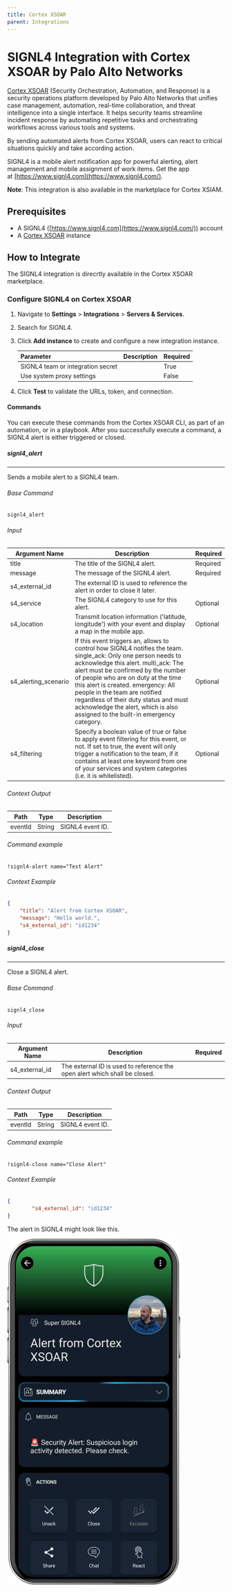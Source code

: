 ```yaml
---
title: Cortex XSOAR
parent: Integrations
---
```


# SIGNL4 Integration with Cortex XSOAR by Palo Alto Networks

[Cortex XSOAR](https://www.paloaltonetworks.com/cortex/cortex-xsoar) (Security Orchestration, Automation, and Response) is a security operations platform developed by Palo Alto Networks that unifies case management, automation, real-time collaboration, and threat intelligence into a single interface. It helps security teams streamline incident response by automating repetitive tasks and orchestrating workflows across various tools and systems.

By sending automated alerts from Cortex XSOAR, users can react to critical situations quickly and take according action.

SIGNL4 is a mobile alert notification app for powerful alerting, alert management and mobile assignment of work items. Get the app at [https://www.signl4.com](https://www.signl4.com/).

**Note**: This integration is also available in the marketplace for Cortex XSIAM.

## Prerequisites

- A SIGNL4 ([https://www.signl4.com](https://www.signl4.com/)) account
- A [Cortex XSOAR](https://www.paloaltonetworks.com/cortex/cortex-xsoar) instance

## How to Integrate

The SIGNL4 integration is direcrtly available in the Cortex XSOAR marketplace.

### Configure SIGNL4 on Cortex XSOAR

1. Navigate to **Settings** > **Integrations** > **Servers & Services**.
2. Search for SIGNL4.
3. Click **Add instance** to create and configure a new integration instance.

    | **Parameter** | **Description** | **Required** |
    | --- | --- | --- |
    | SIGNL4 team or integration secret |  | True |
    | Use system proxy settings |  | False |

4. Click **Test** to validate the URLs, token, and connection.

#### Commands

You can execute these commands from the Cortex XSOAR CLI, as part of an automation, or in a playbook.
After you successfully execute a command, a SIGNL4 alert is either triggered or closed.

##### signl4_alert

***
Sends a mobile alert to a SIGNL4 team.

###### Base Command

`signl4_alert`

###### Input

| **Argument Name** | **Description** | **Required** |
| --- | --- | --- |
| title | The title of the SIGNL4 alert. | Required | 
| message | The message of the SIGNL4 alert. | Required | 
| s4_external_id | The external ID is used to reference the alert in order to close it later. | 
| s4_service | The SIGNL4 category to use for this alert. | Optional | 
| s4_location | Transmit location information ('latitude, longitude') with your event and display a map in the mobile app. | Optional | 
|  s4_alerting_scenario | If this event triggers an, allows to control how SIGNL4 notifies the team. single_ack: Only one person needs to acknowledge this alert. multi_ack: The alert must be confirmed by the number of people who are on duty at the time this alert is created. emergency: All people in the team are notified regardless of their duty status and must acknowledge the alert, which is also assigned to the built-in emergency category. | Optional | 
| s4_filtering | Specify a boolean value of true or false to apply event filtering for this event, or not. If set to true, the event will only trigger a notification to the team, if it contains at least one keyword from one of your services and system categories (i.e. it is whitelisted). | Optional | 

###### Context Output

| **Path** | **Type** | **Description** |
| --- | --- | --- |
| eventId | String | SIGNL4 event ID. | 

###### Command example


```!signl4-alert name="Test Alert"```

###### Context Example

```json
{
    "title": "Alert from Cortex XSOAR",
    "message": "Hello world.",
    "s4_external_id": "id1234"
}
```
##### signl4_close

***
Close a SIGNL4 alert.

###### Base Command

`signl4_close`

###### Input

| **Argument Name** | **Description** | **Required** |
| --- | --- | --- |
| s4_external_id | The external ID is used to reference the open alert which shall be closed. | 

###### Context Output

| **Path** | **Type** | **Description** |
| --- | --- | --- |
| eventId | String | SIGNL4 event ID. | 

###### Command example

```!signl4-close name="Close Alert"```

###### Context Example

```json
{
        "s4_external_id": "id1234"
}
```


The alert in SIGNL4 might look like this.

![SIGNL4 Alert](signl4-xsoar.png)
